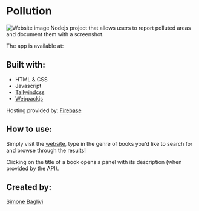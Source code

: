 # Pollution
![Website image](./assets/images/website_ss.jpg)
Nodejs project that allows users to report polluted areas and document them with a screenshot.

The app is available at: 

## Built with:
- HTML & CSS
- Javascript
- [Tailwindcss](https://tailwindcss.com/)
- [Webpackjs](https://webpack.js.org/)

Hosting provided by: [Firebase](https://firebase.google.com/)

## How to use:
Simply visit the [website](https://bookworm-a8090.web.app/), type in the genre of books you'd like to search for and browse through the results!

Clicking on the title of a book opens a panel with its description (when provided by the API).

## Created by:
[Simone Baglivi](https:/github.com/sbaglivi)
